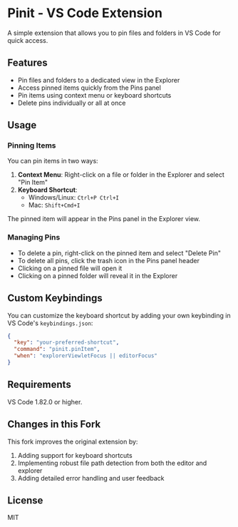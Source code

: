 # Pinit - VS Code Extension

A simple extension that allows you to pin files and folders in VS Code for quick access.

## Features

- Pin files and folders to a dedicated view in the Explorer
- Access pinned items quickly from the Pins panel
- Pin items using context menu or keyboard shortcuts
- Delete pins individually or all at once

## Usage

### Pinning Items

You can pin items in two ways:

1. **Context Menu**: Right-click on a file or folder in the Explorer and select "Pin Item"
2. **Keyboard Shortcut**: 
   - Windows/Linux: `Ctrl+P Ctrl+I`
   - Mac: `Shift+Cmd+I`

The pinned item will appear in the Pins panel in the Explorer view.

### Managing Pins

- To delete a pin, right-click on the pinned item and select "Delete Pin"
- To delete all pins, click the trash icon in the Pins panel header
- Clicking on a pinned file will open it
- Clicking on a pinned folder will reveal it in the Explorer

## Custom Keybindings

You can customize the keyboard shortcut by adding your own keybinding in VS Code's `keybindings.json`:

```json
{
  "key": "your-preferred-shortcut",
  "command": "pinit.pinItem",
  "when": "explorerViewletFocus || editorFocus"
}
```

## Requirements

VS Code 1.82.0 or higher.

## Changes in this Fork

This fork improves the original extension by:

1. Adding support for keyboard shortcuts
2. Implementing robust file path detection from both the editor and explorer
3. Adding detailed error handling and user feedback

## License

MIT
